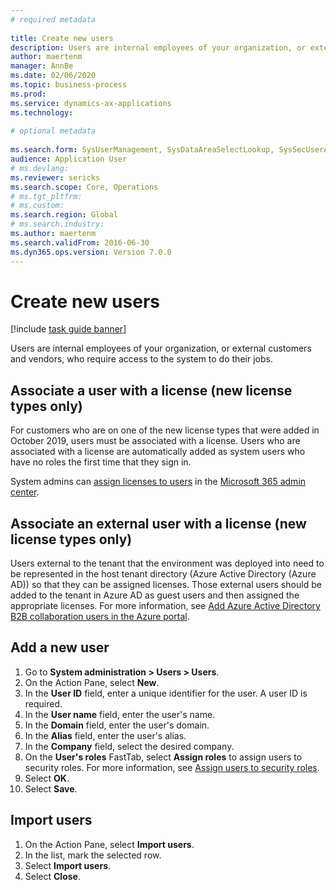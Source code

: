 ```yaml
--- 
# required metadata 
 
title: Create new users
description: Users are internal employees of your organization, or external customers and vendors, who require access to the system to perform their jobs. 
author: maertenm
manager: AnnBe 
ms.date: 02/06/2020
ms.topic: business-process 
ms.prod:  
ms.service: dynamics-ax-applications 
ms.technology:  
 
# optional metadata 
 
ms.search.form: SysUserManagement, SysDataAreaSelectLookup, SysSecUserAddRoles, SysUserMSODSUserImport   
audience: Application User 
# ms.devlang:  
ms.reviewer: sericks
ms.search.scope: Core, Operations 
# ms.tgt_pltfrm:  
# ms.custom:  
ms.search.region: Global
# ms.search.industry: 
ms.author: maertenm
ms.search.validFrom: 2016-06-30 
ms.dyn365.ops.version: Version 7.0.0 
---
```

# Create new users

[!include [task guide banner](../../includes/task-guide-banner.md)]

Users are internal employees of your organization, or external customers and vendors, who require access to the system to do their jobs.

## Associate a user with a license (new license types only)
For customers who are on one of the new license types that were added in October 2019, users must be associated with a license. Users who are associated with a license are automatically added as system users who have no roles the first time that they sign in.

System admins can [assign licenses to users](https://docs.microsoft.com/office365/admin/subscriptions-and-billing/assign-licenses-to-users?view=o365-worldwide) in the [Microsoft 365 admin center](https://docs.microsoft.com/office365/admin/admin-overview/about-the-admin-center?view=o365-worldwide).

## Associate an external user with a license (new license types only)
Users external to the tenant that the environment was deployed into need to be represented in the host tenant directory (Azure Active Directory (Azure AD)) so that they can be assigned licenses. Those external users should be added to the tenant in Azure AD as guest users and then assigned the appropriate licenses. For more information, see [Add Azure Active Directory B2B collaboration users in the Azure portal](https://docs.microsoft.com/azure/active-directory/b2b/add-users-administrator).

## Add a new user
1. Go to **System administration \> Users \> Users**.
2. On the Action Pane, select **New**.
3. In the **User ID** field, enter a unique identifier for the user. A user ID is required.  
4. In the **User name** field, enter the user's name.  
5. In the **Domain** field, enter the user's domain.  
6. In the **Alias** field, enter the user's alias.  
7. In the **Company** field, select the desired company. 
8. On the **User's roles** FastTab, select **Assign roles** to assign users to security roles. For more information, see [Assign users to security roles](assign-users-security-roles.md).
9. Select **OK**.
10. Select **Save**.

## Import users
1. On the Action Pane, select **Import users**.
2. In the list, mark the selected row.
3. Select **Import users**.
4. Select **Close**.

